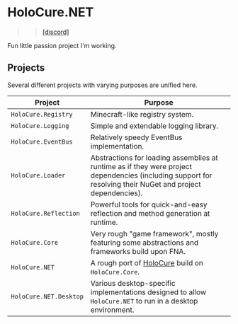 # HoloCure.NET

> > [\[discord\]](https://discord.gg/KvqKGQNbhr)

Fun little passion project I'm working.

## Projects

Several different projects with varying purposes are unified here.

| Project                | Purpose                                                                                                                                                     |
| ---------------------- | ----------------------------------------------------------------------------------------------------------------------------------------------------------- |
| `HoloCure.Registry`    | Minecraft-like registry system.                                                                                                                             |
| `HoloCure.Logging`     | Simple and extendable logging library.                                                                                                                      |
| `HoloCure.EventBus`    | Relatively speedy EventBus implementation.                                                                                                                  |
| `HoloCure.Loader`      | Abstractions for loading assemblies at runtime as if they were project dependencies (including support for resolving their NuGet and project dependencies). |
| `HoloCure.Reflection`  | Powerful tools for quick-and-easy reflection and method generation at runtime.                                                                              |
| `HoloCure.Core`        | Very rough "game framework", mostly featuring some abstractions and frameworks build upon FNA.                                                              |
| `HoloCure.NET`         | A rough port of [HoloCure](https://kay-yu.itch.io/holocure) build on `HoloCure.Core`.                                                                       |
| `HoloCure.NET.Desktop` | Various desktop-specific implementations designed to allow `HoloCure.NET` to run in a desktop environment.                                                  |
